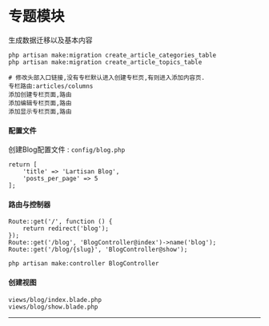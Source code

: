 # 专题模块

生成数据迁移以及基本内容

```
php artisan make:migration create_article_categories_table
php artisan make:migration create_article_topics_table
```

```
# 修改头部入口链接,没有专栏默认进入创建专栏页,有则进入添加内容页.
专栏路由:articles/columns
添加创建专栏页面,路由
添加编辑专栏页面,路由
添加显示专栏页面,路由
```

#### 配置文件

创建Blog配置文件 : `config/blog.php`

```
return [
    'title' => 'Lartisan Blog',
    'posts_per_page' => 5
];
```

#### 路由与控制器

```
Route::get('/', function () {
    return redirect('blog');
});
Route::get('/blog', 'BlogController@index')->name('blog');
Route::get('/blog/{slug}', 'BlogController@show');
```

```
php artisan make:controller BlogController
```

#### 创建视图

```
views/blog/index.blade.php
views/blog/show.blade.php
```

---



